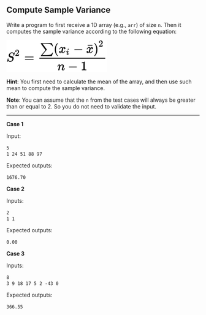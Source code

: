 ## Compute Sample Variance

Write a program to first receive a 1D array (e.g., `arr`) of size `n`. Then it computes the sample variance according to the following equation:

![Alt text](image.png)

**Hint**: You first need to calculate the mean of the array, and then use such mean to compute the sample variance.

**Note**: You can assume that the `n` from the test cases will always be greater than or equal to 2. So you do not need to validate the input.

<hr>

**Case 1**

Input:
```
5
1 24 51 88 97
```

Expected outputs:
```
1676.70
```

**Case 2**

Inputs:
```
2
1 1
```

Expected outputs:
```
0.00
```

**Case 3**

Inputs:
```
8
3 9 18 17 5 2 -43 0
```

Expected outputs:
```
366.55
```
